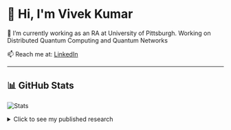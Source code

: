 # 👋 Hi, I'm Vivek Kumar

🌱 I’m currently working as an RA at University of Pittsburgh. Working on Distributed Quantum Computing and Quantum Networks

📫 Reach me at: [LinkedIn](https://www.linkedin.com/in/vivek-kum-0x94/)

---

## 📊 GitHub Stats

![Stats](https://github-readme-stats.vercel.app/api?username=vivek-kumar9696&show_icons=true&count_private=true&theme=default)
<details>
<summary>Click to see my published research</summary>

| Year | Research |
|------|------|
| 2023 | [Optimal Entanglement Distillation Policies for Quantum Switches](https://arxiv.org/abs/2305.06804) |
| 2024 | [Optimal Entanglement Distillation Policies for Bipartite Quantum Switches](//d-scholarship.pitt.edu/45642/) |

</details>
